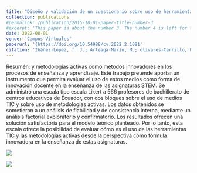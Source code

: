 ```yaml
---
title: "Diseño y validación de un cuestionario sobre uso de herramientas tecnológicas en innovación de asignaturas STEM"
collection: publications
#permalink: /publication/2015-10-01-paper-title-number-3
#excerpt: 'This paper is about the number 3. The number 4 is left for future work.'
date: 2022-08-01
venue: 'Campus Virtuales'
paperurl: '{https://doi.org/10.54988/cv.2022.2.1081'
citation: 'Ibáñez-López, f. J.; Arteaga-Marín, M.; olivares-Carrillo, P.; Sánchez-Rodríguez, A.; Maurandi-López, A. (2022). diseño y validación de un cuestionario sobre uso de herramientas tecnológicas en innovación de asignaturas STEM. Campus Virtuales , 11(2), 179-195. https://doi.org/10.54988/cv.2022.2.1081'
---
```



Resumén: y metodologías activas como métodos innovadores en los procesos de enseñanza y aprendizaje. 
Este trabajo pretende aportar un instrumento que permita evaluar el uso de estos medios como forma de innovación docente en la enseñanza de las asignaturas STEM. Se administró una escala tipo escala Likert a 566 profesores de bachillerato de centros educativos de Ecuador, con dos bloques sobre el uso de medios TIC y sobre uso de metodologías activas. Los datos obtenidos se sometieron a un análisis de fiabilidad y de consistencia interna, mediante un análisis factorial
exploratorio y confirmatorio. Los resultados ofrecen una solución satisfactoria para el modelo teórico planteado. Por lo tanto, esta escala ofrece la posibilidad de evaluar cómo es el uso de las herramientas TIC y las metodologías activas desde la perspectiva como fórmula innovadora en la enseñanza de estas asignaturas.

![](https://amaurandi.github.io/files/campusVirtuales22.png)


![](https://amaurandi.github.io/files/campus-Virtuales-Q12022.png)



